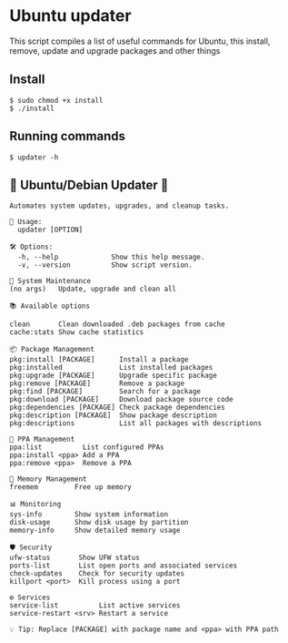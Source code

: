 # Ubuntu updater

This script compiles a list of useful commands for Ubuntu, this install, remove, update and upgrade packages and other
things

## Install

```
$ sudo chmod +x install
$ ./install
```

## Running commands

```
$ updater -h
```

## 🔹 Ubuntu/Debian Updater 🔹
    Automates system updates, upgrades, and cleanup tasks.

    📌 Usage:
      updater [OPTION]

    🛠️ Options:
      -h, --help             Show this help message.
      -v, --version          Show script version.

    🔧 System Maintenance
    (no args)   Update, upgrade and clean all

    📚 Available options

    clean       Clean downloaded .deb packages from cache
    cache:stats Show cache statistics

    📦 Package Management
    pkg:install [PACKAGE]      Install a package
    pkg:installed              List installed packages
    pkg:upgrade [PACKAGE]      Upgrade specific package
    pkg:remove [PACKAGE]       Remove a package
    pkg:find [PACKAGE]         Search for a package
    pkg:download [PACKAGE]     Download package source code
    pkg:dependencies [PACKAGE] Check package dependencies
    pkg:description [PACKAGE]  Show package description
    pkg:descriptions           List all packages with descriptions

    🔄 PPA Management
    ppa:list          List configured PPAs
    ppa:install <ppa> Add a PPA
    ppa:remove <ppa>  Remove a PPA

    💾 Memory Management
    freemem         Free up memory

    📊 Monitoring
    sys-info        Show system information
    disk-usage      Show disk usage by partition
    memory-info     Show detailed memory usage

    🛡️ Security
    ufw-status       Show UFW status
    ports-list       List open ports and associated services
    check-updates    Check for security updates
    killport <port>  Kill process using a port

    ⚙️ Services
    service-list          List active services
    service-restart <srv> Restart a service

    💡 Tip: Replace [PACKAGE] with package name and <ppa> with PPA path
